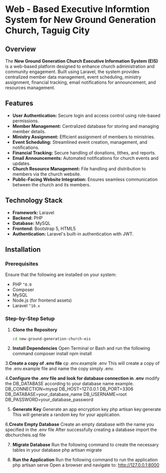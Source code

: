# Web - Based Executive Informtion System for New Ground Generation Church, Taguig City

## Overview

The **New Ground Generation Church Executive Information System (EIS)** is a web-based platform designed to enhance church administration and community engagement. Built using Laravel, the system provides centralized member data management, event scheduling, ministry assignment, financial tracking, email notifications for announcement, and resources management.

## Features

-   **User Authentication:** Secure login and access control using role-based permissions.
-   **Member Management:** Centralized database for storing and managing member details.
-   **Ministry Assignment:** Efficient assignment of members to ministries.
-   **Event Scheduling:** Streamlined event creation, management, and notifications.
-   **Financial Tracking:** Secure handling of donations, tithes, and reports.
-   **Email Announcements:** Automated notifications for church events and updates.
-   **Church Resource Management:** File handling and distribution to members via the church website.
-   **Public-Facing Website Integration:** Ensures seamless communication between the church and its members.

## Technology Stack

-   **Framework:** Laravel
-   **Backend:** PHP
-   **Database:** MySQL
-   **Frontend:** Bootstrap 5, HTML5
-   **Authentication:** Laravel's built-in authentication with JWT.

## Installation

### Prerequisites

Ensure that the following are installed on your system:

-   PHP `^8.0`
-   Composer
-   MySQL
-   Node.js (for frontend assets)
-   Laravel `^10.x`

### Step-by-Step Setup

1. **Clone the Repository**
    ```bash
    cd new-ground-generation-church-eis
    ```
2. **Install Dependencies**
   Open Terminal or Bash and run the following command
   composer install
   npm install

3.**Create a copy of .env file**
cp .env.example .env
This will create a copy of the .env.example file and name the copy simply .env.

4.**Configure the .env file and look for database connection in .env**
modify the DB_DATABASE according to your database name
example.
DB_CONNECTION=mysql
DB_HOST=127.0.0.1
DB_PORT=3306
DB_DATABASE=your_database_name
DB_USERNAME=root
DB_PASSWORD=your_database_password

5. **Generate Key**
   Generate an app encryption key
   php artisan key:generate
   This will generate a random key for your application.

6.**Create Empty Database**
Create an empty database with the name you specified in the .env file
After successfully creating a database import the dbchurcheis.sql file

7. **Migrate Database**
   Run the following command to create the necessary tables in your database
   php artisan migrate

8. **Run the Application**
   Run the following command to run the application
   php artisan serve
   Open a browser and navigate to: http://127.0.0.1:8000
